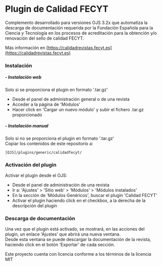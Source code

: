 # Plugin de Calidad FECYT

Complemento desarrollado para versiones OJS 3.2x que automatiza la descarga de documentación requerida por la Fundación Española para la Ciencia y Tecnología en los procesos de acreditación para la obtención y/o renovación del sello de calidad FECYT.  

Más información en [https://calidadrevistas.fecyt.es](https://calidadrevistas.fecyt.es)  

### Instalación
##### - Instalación web

Solo si se proporciona el plugin en formato '.tar.gz'  
- Desde el panel de administración general o de una revista  
- Acceder a la página de 'Módulos'  
- Hacer click en 'Cargar un nuevo módulo' y subir el fichero .tar.gz proporcionado

##### - Instalación manual  

Solo si no se proporciona el plugin en formato '.tar.gz'  
Copiar los contenidos de este repositorio a:  
```
[OJS]/plugins/generic/calidadfecyt/
```

### Activación del plugin  

Activar el plugin desde el OJS:  
- Desde el panel de administración de una revista  
- Ir a: 'Ajustes' > 'Sitio web' > 'Módulos' > 'Módulos instalados'  
- En la sección de 'Módulos Genéricos', buscar el plugin 'Calidad FECYT' 
- Activar el plugin haciendo click en el checkbox, a la derecha de la descripción del plugin  

### Descarga de documentación

Una vez que el plugin está activado, se mostrará, en las acciones del plugin, un enlace 'Ajustes' que abrirá una nueva ventana.  
Desde esta ventana se puede descargar la documentación de la revista, haciendo click en el botón 'Exportar' de cada sección.  



Este proyecto cuenta con licencia conforme a los términos de la licencia MIT




